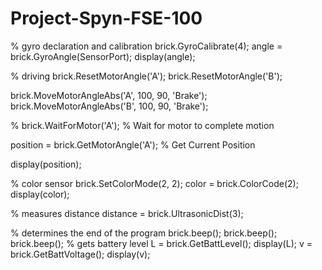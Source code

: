 # Project-Spyn-FSE-100
% gyro declaration and calibration
brick.GyroCalibrate(4);
angle = brick.GyroAngle(SensorPort);
display(angle);

% driving 
brick.ResetMotorAngle('A'); 
brick.ResetMotorAngle('B'); 

brick.MoveMotorAngleAbs('A', 100, 90, 'Brake');
brick.MoveMotorAngleAbs('B', 100, 90, 'Brake');

% brick.WaitForMotor('A'); % Wait for motor to complete motion

position = brick.GetMotorAngle('A'); % Get Current Position

display(position);

% color sensor
brick.SetColorMode(2, 2);
color = brick.ColorCode(2);
display(color);

% measures distance
distance = brick.UltrasonicDist(3);

% determines the end of the program
brick.beep();
brick.beep();
brick.beep();
% gets battery level
L = brick.GetBattLevel();
display(L);
v = brick.GetBattVoltage();
display(v);
